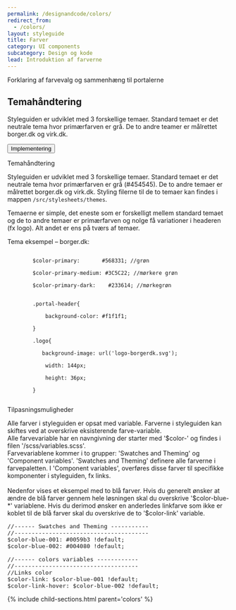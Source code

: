 ```yaml
---
permalink: /designandcode/colors/
redirect_from:
  - /colors/
layout: styleguide
title: Farver
category: UI components
subcategory: Design og kode
lead: Introduktion af farverne
---
```


<p>Forklaring af farvevalg og sammenhæng til portalerne</p>

<h2>Temahåndtering</h2>
<p>Styleguiden er udviklet med 3 forskellige temaer. Standard temaet er det neutrale tema hvor primærfarven er grå. De to andre teamer er målrettet borger.dk og virk.dk.</p>

<div class="accordion-bordered mb-6">
  <button class="button-unstyled accordion-button"
    aria-expanded="false" aria-controls="theme">
    Implementering
  </button>
  <div id="theme" class="accordion-content">
    <p class="h6">Temahåndtering</p>
    <p>Styleguiden er udviklet med 3 forskellige temaer. Standard temaet er det neutrale tema hvor primærfarven er grå (#454545). De to andre temaer er målrettet borger.dk og virk.dk. Styling filerne til de to temaer kan findes i mappen <code>/src/stylesheets/themes</code>.</p>
    <p>Temaerne er simple, det eneste som er forskelligt mellem standard temaet og de to andre temaer er primærfarven og nolge få variationer i headeren (fx logo). Alt andet er ens på tværs af temaer.</p>
    <p class="mb-2">Tema eksempel – borger.dk:</p>
    <div class="code-highlight">
      <code>
        $color-primary: &nbsp;&nbsp;&nbsp;&nbsp;&nbsp;&nbsp;#568331; //grøn<br />
        $color-primary-medium: #3C5C22; //mørkere grøn<br />
        $color-primary-dark:&nbsp;&nbsp;&nbsp; #233614; //mørkegrøn<br /><br />
        .portal-header{<br />
        &nbsp;&nbsp;  background-color: #f1f1f1;	<br />
        }<br />
        .logo{<br />
        &nbsp;&nbsp; background-image: url('logo-borgerdk.svg');<br />
        &nbsp;&nbsp;  width: 144px;<br />
        &nbsp;&nbsp;  height: 36px;<br />
        }
      </code>
    </div>
    <p class="h6">Tilpasningsmuligheder</p>
    <p>Alle farver i styleguiden er opsat med variable. Farverne i styleguiden kan skiftes ved at overskrive eksisterende farve-variable. <br />
    Alle farvevariable har en navngivning der starter med '$color-' og findes i filen '/scss/variables.scss'.<br />
    Farvevariablene kommer i to grupper: 'Swatches and Theming' og 'Component variables'. 'Swatches and Theming' definere alle farverne i farvepaletten. I 'Component variables', overføres disse farver til specifikke komponenter i styleguiden, fx links. <br />
    <br />
    Nedenfor vises et eksempel med to blå farver. Hvis du generelt ønsker at ændre de blå farver gennem hele løsningen skal du overskrive '$color-blue-*' variablene. Hvis du derimod ønsker en anderledes linkfarve som ikke er koblet til de blå farver skal du overskrive de to '$color-link' variable.</p>
    <div class="code-highlight">
    <p style='font-family: Consolas, Monaco, "Andale Mono", monospace; font-size:13px;'>
      //------ Swatches and Theming ----------- <br />
      //--------------------------------------- <br />
      $color-blue-001:              #0059b3 !default;<br />
      $color-blue-002:              #004080 !default;<br />
      <br />
      //------ colors variables ------------ <br />
      //------------------------------------ <br />
      //Links color
      <br />
      $color-link:                  $color-blue-001 !default;<br />
      $color-link-hover:            $color-blue-002 !default;</p>
      </div>
  </div>
</div>



{% include child-sections.html parent='colors' %}
